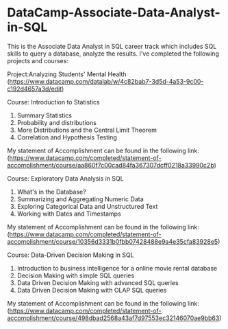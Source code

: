 # DataCamp-Associate-Data-Analyst-in-SQL
This is the Associate Data Analyst in SQL career track which includes SQL skills to query a database, analyze the results.
I've completed the following projects and courses:

Project:Analyzing Students' Mental Health
(https://www.datacamp.com/datalab/w/4c82bab7-3d5d-4a53-9c00-c192d4657a3d/edit)

Course: Introduction to Statistics
1. Summary Statistics
2. Probability and distributions
3. More Distributions and the Central Limit Theorem
4. Correlation and Hypothesis Testing

My statement of Accomplishment can be found in the following link: (https://www.datacamp.com/completed/statement-of-accomplishment/course/aa860f7c00cad84fa367307dcff0218a33990c2b)

Course: Exploratory Data Analysis in SQL
1. What's in the Database?
2. Summarizing and Aggregating Numeric Data
3. Exploring Categorical Data and Unstructured Text
4. Working with Dates and Timestamps

My statement of Accomplishment can be found in the following link: (https://www.datacamp.com/completed/statement-of-accomplishment/course/10356d3331b0fbb07428488e9a4e35cfa83928e5)

Course: Data-Driven Decision Making in SQL
1. Introduction to business intelligence for a online movie rental database
2. Decision Making with simple SQL queries
3. Data Driven Decision Making with advanced SQL queries
4. Data Driven Decision Making with OLAP SQL queries

My statement of Accomplishment can be found in the following link: (https://www.datacamp.com/completed/statement-of-accomplishment/course/498dbad2568a43af7d97553ec32146070ae9bb63)


